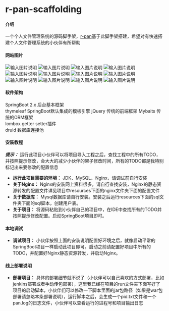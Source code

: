 # r-pan-scaffolding

#### 介绍

一个个人文件管理系统的源码脚手架，[r-pan](http://pan.rubinchu.com)基于此脚手架搭建，希望对有快速搭建个人文件管理系统的小伙伴有所帮助   

#### 网站图片
![输入图片说明](https://images.gitee.com/uploads/images/2020/0321/093944_ed89b5a3_1506368.png "WX20200321-093130@2x.png")
![输入图片说明](https://images.gitee.com/uploads/images/2020/0321/093953_0681943e_1506368.png "WX20200321-093154@2x.png")
![输入图片说明](https://images.gitee.com/uploads/images/2020/0321/094001_bbf509d9_1506368.png "WX20200321-093254@2x.png")
![输入图片说明](https://images.gitee.com/uploads/images/2020/0321/094010_fab361a4_1506368.png "WX20200321-093304@2x.png")
![输入图片说明](https://images.gitee.com/uploads/images/2020/0321/094022_01d7ff6a_1506368.png "WX20200321-093351@2x.png")
![输入图片说明](https://images.gitee.com/uploads/images/2020/0321/094029_246d5502_1506368.png "WX20200321-093413@2x.png")
![输入图片说明](https://images.gitee.com/uploads/images/2020/0321/094039_2a92e402_1506368.png "WX20200321-093437@2x.png")
![输入图片说明](https://images.gitee.com/uploads/images/2020/0321/094051_79c0b627_1506368.png "WX20200321-093458@2x.png")
![输入图片说明](https://images.gitee.com/uploads/images/2020/0321/094101_76a6cdce_1506368.png "WX20200321-093538@2x.png")
![输入图片说明](https://images.gitee.com/uploads/images/2020/0321/094109_f37c3c23_1506368.png "WX20200321-093627@2x.png")
![输入图片说明](https://images.gitee.com/uploads/images/2020/0321/094118_ed112c2c_1506368.png "WX20200321-093705@2x.png")
![输入图片说明](https://images.gitee.com/uploads/images/2020/0321/094127_f2604d8e_1506368.png "WX20200321-093724@2x.png")

#### 软件架构

SpringBoot 2.x 后台基本框架  
thymeleaf SpringBoot默认集成的模板引擎
jQuery 传统的前端框架
Mybaits 传统的ORM框架  
lombox getter setter插件  
druid 数据库连接池   

#### 安装教程

 **_提示：_** 运行此项目小伙伴可以将项目导入工程之后，查找工程中的所有TODO，并按照提示修改，会大大的减少小伙伴的架子修改时间，所有的TODO都是我特别标记出来要修改的配置信息
*  **运行此项目需要的环境：** JDK、MySQL、Nginx，请调试前自行安装   
*  **关于Nginx：** Nginx的安装网上资料很多，请自行查找安装，Nginx的静态资源转发的配置文件详见项目中resources下面的nginx文件夹下面的配置文件
*  **关于数据库：** Mysql数据库请自行安装。安装之后运行resources下面的sql文件夹下面的sql脚本，创建用户表。
*  **关于项目：** 将源码粘贴到小伙伴自己的项目中，在IDE中查找所有的TODO并按照提示修改配置。启动SpringBoot项目即可。

#### 本地调试

*   **调试项目：** 小伙伴按照上面的安装说明配置好环境之后，就像启动平常的SpringBoot项目一样启动此项目即可。启动之前请配置好项目中所有的TODO，并配置好Nginx静态资源转发，并启动Nginx。


#### 线上部署说明

*   **部署项目：** 具体的部署细节就不说了（小伙伴可以自己喜欢的方式部署，比如jenkins部署或者手动传包部署），这里我已经在项目的run文件夹下面写好了项目的启动脚本，小伙伴们可以修改一下脚本里面的jar包路径（如果是war包部署请忽略本条部署说明），运行脚本之后，会生成一个pid.txt文件和一个pan.log的日志文件，小伙伴可以查看运行的进程号和项目输出日志

